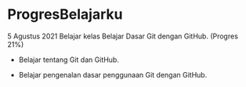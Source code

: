 # ProgresBelajarku

5 Agustus 2021
Belajar kelas Belajar Dasar Git dengan GitHub. (Progres 21%)

* Belajar tentang Git dan GitHub.

* Belajar pengenalan dasar penggunaan Git dengan GitHub.

